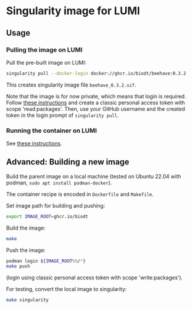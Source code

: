 # Singularity image for LUMI

## Usage

### Pulling the image on LUMI

Pull the pre-built image on LUMI:
```bash
singularity pull --docker-login docker://ghcr.io/biodt/beehave:0.3.2
```
This creates singularity image file `beehave_0.3.2.sif`.

Note that the image is for now private, which means that login is required.
Follow [these instructions](https://docs.github.com/en/authentication/keeping-your-account-and-data-secure/creating-a-personal-access-token#creating-a-personal-access-token-classic)
and create a classic personal access token with scope 'read:packages'.
Then, use your GitHub username and the created token in the login prompt of `singularity pull`.

### Running the container on LUMI

See [these instructions](https://github.com/BioDT/uc-beehave-execution-scripts).

## Advanced: Building a new image

Build the parent image on a local machine
(tested on Ubuntu 22.04 with podman, `sudo apt install podman-docker`).

The container recipe is encoded in `Dockerfile` and `Makefile`.

Set image path for building and pushing:
```bash
export IMAGE_ROOT=ghcr.io/biodt
```

Build the image:
```bash
make
```

Push the image:
```bash
podman login ${IMAGE_ROOT%%/*}
make push
```
(login using classic personal access token with scope 'write:packages').

For testing, convert the local image to singularity:
```bash
make singularity
```
